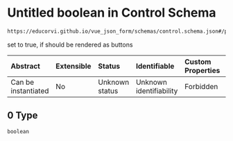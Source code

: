 # Untitled boolean in Control Schema

```txt
https://educorvi.github.io/vue_json_form/schemas/control.schema.json#/properties/options/properties/buttons/oneOf/0
```

set to true, if should be rendered as buttons

| Abstract            | Extensible | Status         | Identifiable            | Custom Properties | Additional Properties | Access Restrictions | Defined In                                                                     |
| :------------------ | :--------- | :------------- | :---------------------- | :---------------- | :-------------------- | :------------------ | :----------------------------------------------------------------------------- |
| Can be instantiated | No         | Unknown status | Unknown identifiability | Forbidden         | Allowed               | none                | [control.schema.json\*](../schemas/control.schema.json "open original schema") |

## 0 Type

`boolean`
